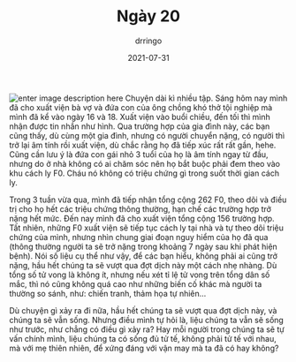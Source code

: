﻿---
title: Ngày 20
date: 2021-07-31
author: drringo
layout: post
---
![enter image description here](http://helen.drbinhthanh.com/data/img/ngay20.jpg)
Chuyện dài kì nhiều tập. Sáng hôm nay mình đã cho xuất viện bà vợ và đứa con của ông chồng khó thở tội nghiệp mà mình đã kể vào ngày 16 và 18. Xuất viện vào buổi chiều, đến tối thì mình nhận được tin nhắn như hình. Qua trường hợp của gia đình này, các bạn cũng thấy, dù cùng một gia đình, nhưng có người chuyển nặng, có người thì trở lại âm tính rồi xuất viện, dù chắc rằng họ đã tiếp xúc rất rất gần, hehe. Cũng cần lưu ý là đứa con gái nhỏ 3 tuổi của họ là âm tính ngay từ đầu, nhưng do ở nhà không có ai chăm sóc nên họ bắt buộc phải đem theo vào khu cách ly F0. Cháu nó không có triệu chứng gì trong suốt thời gian cách ly.

Trong 3 tuần vừa qua, mình đã tiếp nhận tổng cộng 262 F0, theo dõi và điều trị cho họ hết các triệu chứng thông thường, hạn chế các trường hợp trở nặng hết mức. Đến nay mình đã cho xuất viện tổng cộng 156 trường hợp. Tất nhiên, những F0 xuất viện sẽ tiếp tục cách ly tại nhà và tự theo dõi triệu chứng của mình, nhưng nhìn chung giai đoạn nguy hiểm của họ đã qua (thông thường người ta sẽ trở nặng trong khoảng 7 ngày sau khi phát hiện bệnh). Nói số liệu cụ thể như vậy, để các bạn hiểu, không phải ai cũng trở nặng, hầu hết chúng ta sẽ vượt qua đợt dịch này một cách nhẹ nhàng. Dù tổng số tử vong là không ít, nhưng nếu xét tỉ lệ tử vong trên tổng dân số mắc, thì nó cũng không quá cao như những biến cố khác mà người ta thường so sánh, như: chiến tranh, thảm họa tự nhiên...

Dù chuyện gì xảy ra đi nữa, hầu hết chúng ta sẽ vượt qua đợt dịch này, và chúng ta sẽ vẫn sống. Nhưng điều mình tự hỏi là, liệu chúng ta vẫn sẽ sống như trước, như chẳng có điều gì xảy ra? Hay mỗi người trong chúng ta sẽ tự vấn chính mình, liệu chúng ta có sống đủ tử tế, không phải tử tế với nhau, mà với mẹ thiên nhiên, để xứng đáng với vận may mà ta đã có hay không?


